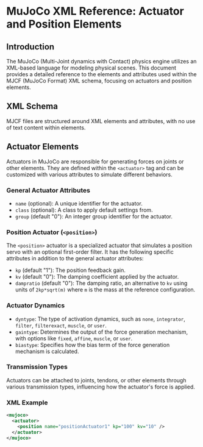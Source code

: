 # MuJoCo XML Reference: Actuator and Position Elements

## Introduction

The MuJoCo (Multi-Joint dynamics with Contact) physics engine utilizes an XML-based language for modeling physical scenes. This document provides a detailed reference to the elements and attributes used within the MJCF (MuJoCo Format) XML schema, focusing on actuators and position elements.

## XML Schema

MJCF files are structured around XML elements and attributes, with no use of text content within elements.

## Actuator Elements

Actuators in MuJoCo are responsible for generating forces on joints or other elements. They are defined within the `<actuator>` tag and can be customized with various attributes to simulate different behaviors.

### General Actuator Attributes

- `name` (optional): A unique identifier for the actuator.
- `class` (optional): A class to apply default settings from.
- `group` (default "0"): An integer group identifier for the actuator.

### Position Actuator (`<position>`)

The `<position>` actuator is a specialized actuator that simulates a position servo with an optional first-order filter. It has the following specific attributes in addition to the general actuator attributes:

- `kp` (default "1"): The position feedback gain.
- `kv` (default "0"): The damping coefficient applied by the actuator.
- `dampratio` (default "0"): The damping ratio, an alternative to `kv` using units of `2kp*sqrt(m)` where `m` is the mass at the reference configuration.

### Actuator Dynamics

- `dyntype`: The type of activation dynamics, such as `none`, `integrator`, `filter`, `filterexact`, `muscle`, or `user`.
- `gaintype`: Determines the output of the force generation mechanism, with options like `fixed`, `affine`, `muscle`, or `user`.
- `biastype`: Specifies how the bias term of the force generation mechanism is calculated.

### Transmission Types

Actuators can be attached to joints, tendons, or other elements through various transmission types, influencing how the actuator's force is applied.

### XML Example

```xml
<mujoco>
  <actuator>
    <position name="positionActuator1" kp="100" kv="10" />
  </actuator>
</mujoco>
```


